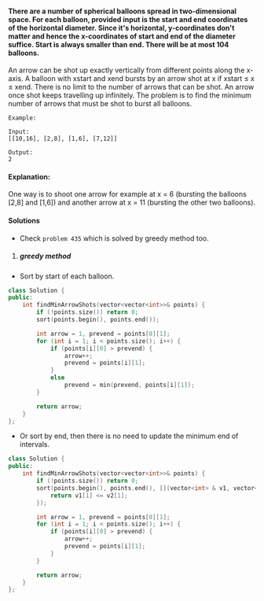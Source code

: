 #### There are a number of spherical balloons spread in two-dimensional space. For each balloon, provided input is the start and end coordinates of the horizontal diameter. Since it's horizontal, y-coordinates don't matter and hence the x-coordinates of start and end of the diameter suffice. Start is always smaller than end. There will be at most 104 balloons.

An arrow can be shot up exactly vertically from different points along the x-axis. A balloon with xstart and xend bursts by an arrow shot at x if xstart ≤ x ≤ xend. There is no limit to the number of arrows that can be shot. An arrow once shot keeps travelling up infinitely. The problem is to find the minimum number of arrows that must be shot to burst all balloons.

```
Example:

Input:
[[10,16], [2,8], [1,6], [7,12]]

Output:
2
```

#### Explanation:
One way is to shoot one arrow for example at x = 6 (bursting the balloons [2,8] and [1,6]) and another arrow at x = 11 (bursting the other two balloons).


#### Solutions

- Check `problem 435` which is solved by greedy method too.

1. ##### greedy method

- Sort by start of each balloon.

```c++
class Solution {
public:
    int findMinArrowShots(vector<vector<int>>& points) {
        if (!points.size()) return 0;
        sort(points.begin(), points.end());

        int arrow = 1, prevend = points[0][1];
        for (int i = 1; i < points.size(); i++) {
            if (points[i][0] > prevend) {
                arrow++;
                prevend = points[i][1];
            }
            else
                prevend = min(prevend, points[i][1]);
        }

        return arrow;
    }
};
```

- Or sort by end, then there is no need to update the minimum end of intervals.

```c++
class Solution {
public:
    int findMinArrowShots(vector<vector<int>>& points) {
        if (!points.size()) return 0;
        sort(points.begin(), points.end(), [](vector<int> & v1, vector<int> & v2) {
            return v1[1] <= v2[1];
        });

        int arrow = 1, prevend = points[0][1];
        for (int i = 1; i < points.size(); i++) {
            if (points[i][0] > prevend) {
                arrow++;
                prevend = points[i][1];
            }
        }

        return arrow;
    }
};
```